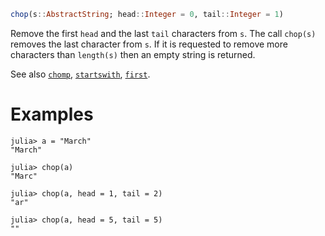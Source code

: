 ```julia
chop(s::AbstractString; head::Integer = 0, tail::Integer = 1)
```

Remove the first `head` and the last `tail` characters from `s`. The call `chop(s)` removes the last character from `s`. If it is requested to remove more characters than `length(s)` then an empty string is returned.

See also [`chomp`](@ref), [`startswith`](@ref), [`first`](@ref).

# Examples

```jldoctest
julia> a = "March"
"March"

julia> chop(a)
"Marc"

julia> chop(a, head = 1, tail = 2)
"ar"

julia> chop(a, head = 5, tail = 5)
""
```
